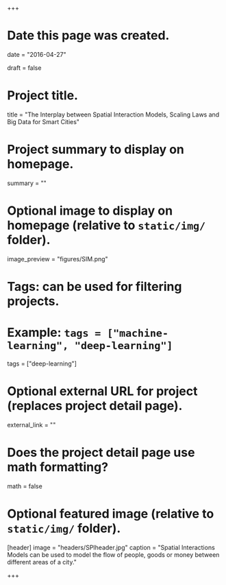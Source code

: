 +++
# Date this page was created.
date = "2016-04-27"

draft = false

# Project title.
title = "The Interplay between Spatial Interaction Models, Scaling Laws and Big Data for Smart Cities"

# Project summary to display on homepage.
summary = ""

# Optional image to display on homepage (relative to `static/img/` folder).
image_preview = "figures/SIM.png"

# Tags: can be used for filtering projects.
# Example: `tags = ["machine-learning", "deep-learning"]`
tags = ["deep-learning"]

# Optional external URL for project (replaces project detail page).
external_link = ""

# Does the project detail page use math formatting?
math = false

# Optional featured image (relative to `static/img/` folder).
[header]
image = "headers/SPIheader.jpg"
caption = "Spatial Interactions Models can be used to model the flow of people, goods or money between different areas of a city."


+++
